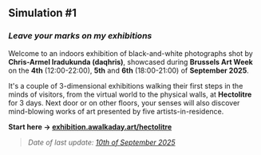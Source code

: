 ## Simulation #1
### *Leave your marks on my exhibitions*   

Welcome to an indoors exhibition of black-and-white photographs shot by __Chris-Armel Iradukunda (daqhris)__, showcased during __Brussels Art Week__ on the __4th__ (12:00-22:00), __5th__ and __6th__ (18:00-21:00) of __September 2025__.  

It's a couple of 3-dimensional exhibitions walking their first steps in the minds of visitors, from the virtual world to the physical walls, at __Hectolitre__ for 3 days. Next door or on other floors, your senses will also discover mind-blowing works of art presented by five artists-in-residence.    

__Start here → [exhibition.awalkaday.art/hectolitre](https://exhibition.awalkaday.art/hectolitre)__  

> _Date of last update: [10th of September 2025](https://github.com/awalkaday/exhibition/commits/main/README.md)_  

